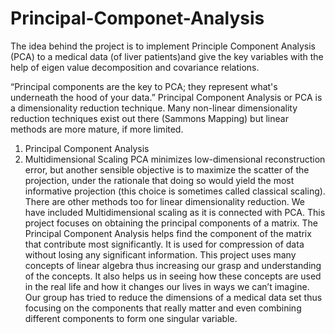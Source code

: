 # Principal-Componet-Analysis
The idea behind the project is to implement Principle Component Analysis (PCA) to a medical data (of liver patients)and give the key variables with the help of eigen value decomposition and covariance relations.

“Principal components are the key to PCA; they represent what's underneath the hood of your data.”
Principal Component Analysis or PCA is a dimensionality reduction technique. Many non-linear dimensionality reduction techniques exist out there (Sammons Mapping) but linear methods are more mature, if more limited. 
1.	Principal Component Analysis
2.	Multidimensional Scaling
PCA minimizes low-dimensional reconstruction error, but another sensible objective is to maximize the scatter of the projection, under the rationale that doing so would yield the most informative projection (this choice is sometimes called classical scaling).
There are other methods too for linear dimensionality reduction. We have included Multidimensional scaling as it is connected with PCA. This project focuses on obtaining the principal components of a matrix. The Principal Component Analysis helps find the component of the matrix that contribute most significantly. It is used for compression of data without losing any significant information. This project uses many concepts of linear algebra thus increasing our grasp and understanding of the concepts. It also helps us in seeing how these concepts are used in the real life and how it changes our lives in ways we can’t imagine. Our group has tried to reduce the dimensions of a medical data set thus focusing on the components that really matter and even combining different components to form one singular variable. 

